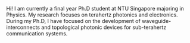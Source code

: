Hi! 
I am currently a final year Ph.D student at NTU Singapore majoring in Physics. My research focuses on terahertz photonics and electronics. During my Ph.D, I have focused on the development of waveguide-interconnects and topological photonic devices for sub-terahertz communication systems. 
